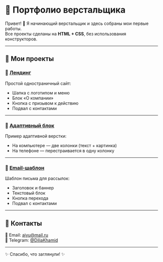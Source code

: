 # 🎨 Портфолио верстальщика

Привет! 👋 Я начинающий верстальщик и здесь собраны мои первые работы.  
Все проекты сделаны на **HTML + CSS**, без использования конструкторов.  

---

## 📂 Мои проекты

### 🔹 [Лендинг](https://ajyu-end.github.io/portfolio/landing/index.html)
Простой одностраничный сайт:
- Шапка с логотипом и меню  
- Блок «О компании»  
- Кнопка с призывом к действию  
- Подвал с контактами  

---

### 🔹 [Адаптивный блок](https://ajyu-end.github.io/portfolio/adaptive-block/index.html)
Пример адаптивной верстки:
- На компьютере — две колонки (текст + картинка)  
- На телефоне — перестраивается в одну колонку  

---

### 🔹 [Email-шаблон](https://ajyu-end.github.io/portfolio/email-template/email.html)
Шаблон письма для рассылок:
- Заголовок и баннер  
- Текстовый блок  
- Кнопка перехода  
- Подвал с контактами  

---

## 📩 Контакты
📧 Email: ajyu@mail.ru  
💬 Telegram: [@DiliaKhamid](https://t.me/DiliaKhamid)

---

✨ Спасибо, что заглянули! ✨
